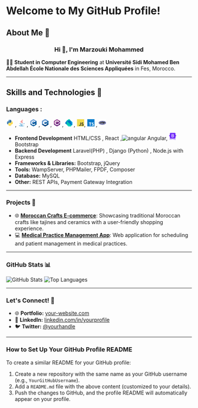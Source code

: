 
<h1> Welcome to My GitHub Profile! </h1>

<h2>About Me 🌟</h2>
<h3 align="center">Hi 👋, I'm Marzouki Mohammed</h3>
👨‍🎓 <strong>Student in Computer Engineering</strong> at <strong>Université Sidi Mohamed Ben Abdellah École Nationale des Sciences Appliquées</strong> in Fes, Morocco.
<hr>
<h2>Skills and Technologies 🚀 </h2>
<h3>Languages :</h3>
<p>
<img src="https://raw.githubusercontent.com/devicons/devicon/master/icons/python/python-original.svg" alt="Python" width="20" height="20" /> , <img src="https://raw.githubusercontent.com/devicons/devicon/master/icons/java/java-original.svg" alt="Java" width="20" height="20" /> , <img src="https://raw.githubusercontent.com/devicons/devicon/master/icons/c/c-original.svg" alt="C" width="20" height="20" /> , <img src="https://raw.githubusercontent.com/devicons/devicon/master/icons/cplusplus/cplusplus-original.svg" alt="C++" width="20" height="20" /> , <img src="https://raw.githubusercontent.com/devicons/devicon/master/icons/csharp/csharp-original.svg" alt="C#" width="20" height="20" /> , <img src="https://raw.githubusercontent.com/devicons/devicon/master/icons/dart/dart-original.svg" alt="Dart" width="20" height="20" /> , <img src="https://raw.githubusercontent.com/devicons/devicon/master/icons/javascript/javascript-original.svg" alt="JavaScript" width="20" height="20" />, <img src="https://raw.githubusercontent.com/devicons/devicon/master/icons/typescript/typescript-original.svg" alt="TypeScript" width="20" height="20" /> , <img src="https://raw.githubusercontent.com/devicons/devicon/master/icons/php/php-original.svg" alt="PHP" width="20" height="20" /> </p>




- **Frontend Development** HTML/CSS , React ,<img src="https://angular.io/assets/images/logos/angular/angular.svg" alt="angular" width="20" height="20"/> Angular, <img src="https://raw.githubusercontent.com/devicons/devicon/master/icons/bootstrap/bootstrap-plain-wordmark.svg" alt="bootstrap" width="20" height="20"/>Bootstrap
- **Backend Development** Laravel(PHP) , Django (Python) , Node.js with Express
- **Frameworks & Libraries:** Bootstrap, jQuery
- **Tools:** WampServer, PHPMailer, FPDF, Composer
- **Database:** MySQL
- **Other:** REST APIs, Payment Gateway Integration



---

### Projects 📂
- 🌐 **[Moroccan Crafts E-commerce](#)**: Showcasing traditional Moroccan crafts like tajines and ceramics with a user-friendly shopping experience.
- 💻 **[Medical Practice Management App](#)**: Web application for scheduling and patient management in medical practices.

---

### GitHub Stats 📊
![GitHub Stats](https://github-readme-stats.vercel.app/api?username=YourGitHubUsername&show_icons=true&theme=radical)
![Top Languages](https://github-readme-stats.vercel.app/api/top-langs/?username=YourGitHubUsername&layout=compact&theme=radical)

---

### Let's Connect! 🤝
- 🌐 **Portfolio:** [your-website.com](#)
- 💼 **LinkedIn:** [linkedin.com/in/yourprofile](#)
- 🐦 **Twitter:** [@yourhandle](#)

---

### How to Set Up Your GitHub Profile README
To create a similar README for your GitHub profile:
1. Create a new repository with the same name as your GitHub username (e.g., `YourGitHubUsername`).
2. Add a `README.md` file with the above content (customized to your details).
3. Push the changes to GitHub, and the profile README will automatically appear on your profile.

